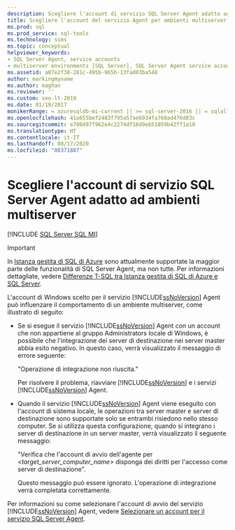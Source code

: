 ```yaml
---
description: Scegliere l'account di servizio SQL Server Agent adatto ad ambienti multiserver
title: Scegliere l'account del servizio Agent per ambienti multiserver
ms.prod: sql
ms.prod_service: sql-tools
ms.technology: ssms
ms.topic: conceptual
helpviewer_keywords:
- SQL Server Agent, service accounts
- multiserver environments [SQL Server], SQL Server Agent service account behavior
ms.assetid: a07e2f38-281c-495b-965b-13fad03ba548
author: markingmyname
ms.author: maghan
ms.reviewer: ''
ms.custom: seo-lt-2019
ms.date: 01/19/2017
monikerRange: = azuresqldb-mi-current || >= sql-server-2016 || = sqlallproducts-allversions
ms.openlocfilehash: 41a655bef2483f795a57ae6934fa768ad476d83c
ms.sourcegitcommit: e700497f962e4c2274df16d9e651059b42ff1a10
ms.translationtype: HT
ms.contentlocale: it-IT
ms.lasthandoff: 08/17/2020
ms.locfileid: "88371887"
---
```

# <a name="choose-the-right-sql-server-agent-service-account-for-multiserver-environments"></a>Scegliere l'account di servizio SQL Server Agent adatto ad ambienti multiserver

[!INCLUDE [SQL Server SQL MI](../../includes/applies-to-version/sql-asdbmi.md)]

> [!IMPORTANT]  
> In [Istanza gestita di SQL di Azure](https://docs.microsoft.com/azure/sql-database/sql-database-managed-instance) sono attualmente supportate la maggior parte delle funzionalità di SQL Server Agent, ma non tutte. Per informazioni dettagliate, vedere [Differenze T-SQL tra Istanza gestita di SQL di Azure e SQL Server](https://docs.microsoft.com/azure/sql-database/sql-database-managed-instance-transact-sql-information#sql-server-agent).

L'account di Windows scelto per il servizio [!INCLUDE[ssNoVersion](../../includes/ssnoversion-md.md)] Agent può influenzare il comportamento di un ambiente multiserver, come illustrato di seguito:  
  
-   Se si esegue il servizio [!INCLUDE[ssNoVersion](../../includes/ssnoversion-md.md)] Agent con un account che non appartiene al gruppo Administrators locale di Windows, è possibile che l'integrazione dei server di destinazione nei server master abbia esito negativo. In questo caso, verrà visualizzato il messaggio di errore seguente:  
  
    "Operazione di integrazione non riuscita."  
  
    Per risolvere il problema, riavviare [!INCLUDE[ssNoVersion](../../includes/ssnoversion-md.md)] e i servizi [!INCLUDE[ssNoVersion](../../includes/ssnoversion-md.md)] Agent.  
  
-   Quando il servizio [!INCLUDE[ssNoVersion](../../includes/ssnoversion-md.md)] Agent viene eseguito con l'account di sistema locale, le operazioni tra server master e server di destinazione sono supportate solo se entrambi risiedono nello stesso computer. Se si utilizza questa configurazione, quando si integrano i server di destinazione in un server master, verrà visualizzato il seguente messaggio:  
  
    "Verifica che l'account di avvio dell'agente per *<target_server_computer_name>* disponga dei diritti per l'accesso come server di destinazione".  
  
    Questo messaggio può essere ignorato. L'operazione di integrazione verrà completata correttamente.  
  
Per informazioni su come selezionare l'account di avvio del servizio [!INCLUDE[ssNoVersion](../../includes/ssnoversion-md.md)] Agent, vedere [Selezionare un account per il servizio SQL Server Agent](../../ssms/agent/select-an-account-for-the-sql-server-agent-service.md).  
  
